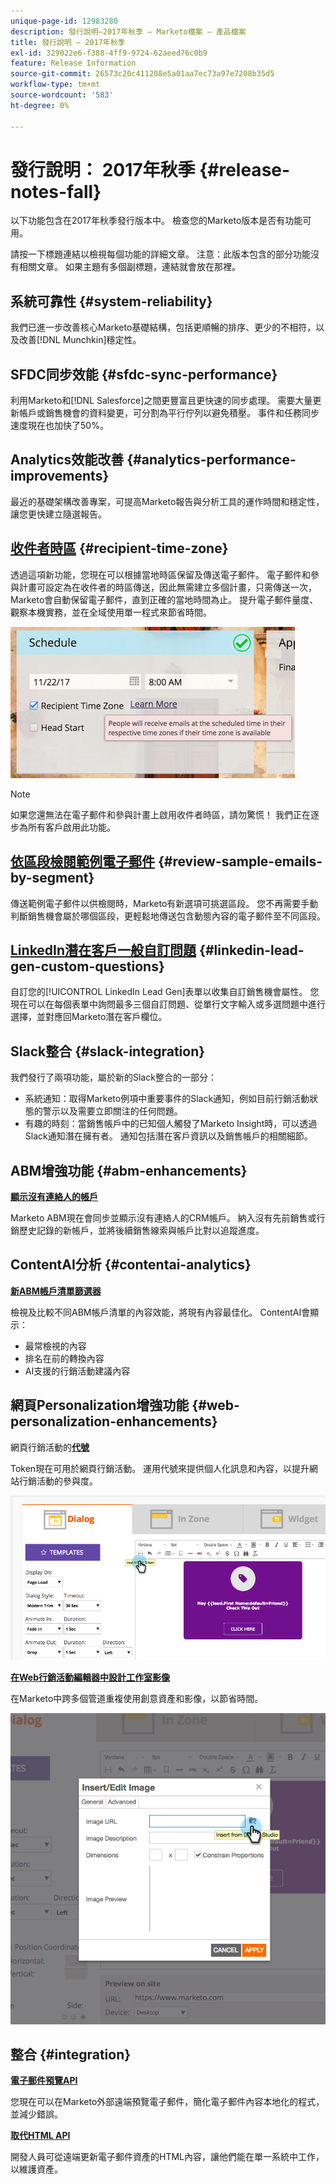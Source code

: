```yaml
---
unique-page-id: 12983280
description: 發行說明–2017年秋季 — Marketo檔案 — 產品檔案
title: 發行說明 — 2017年秋季
exl-id: 329022e6-f388-4ff9-9724-62aeed76c0b9
feature: Release Information
source-git-commit: 26573c20c411208e5a01aa7ec73a97e7208b35d5
workflow-type: tm+mt
source-wordcount: '583'
ht-degree: 0%

---
```


# 發行說明： 2017年秋季 {#release-notes-fall}

以下功能包含在2017年秋季發行版本中。 檢查您的Marketo版本是否有功能可用。

請按一下標題連結以檢視每個功能的詳細文章。 注意：此版本包含的部分功能沒有相關文章。 如果主題有多個副標題，連結就會放在那裡。

## 系統可靠性 {#system-reliability}

我們已進一步改善核心Marketo基礎結構，包括更順暢的排序、更少的不相符，以及改善[!DNL Munchkin]穩定性。

## SFDC同步效能 {#sfdc-sync-performance}

利用Marketo和[!DNL Salesforce]之間更豐富且更快速的同步處理。 需要大量更新帳戶或銷售機會的資料變更，可分割為平行佇列以避免積壓。 事件和任務同步速度現在也加快了50%。

## Analytics效能改善 {#analytics-performance-improvements}

最近的基礎架構改善專案，可提高Marketo報告與分析工具的運作時間和穩定性，讓您更快建立隨選報告。

## [收件者時區](/help/marketo/product-docs/email-marketing/email-programs/email-program-actions/scheduling-with-recipient-time-zone/understanding-recipient-time-zone.md) {#recipient-time-zone}

透過這項新功能，您現在可以根據當地時區保留及傳送電子郵件。 電子郵件和參與計畫可設定為在收件者的時區傳送，因此無需建立多個計畫，只需傳送一次，Marketo會自動保留電子郵件，直到正確的當地時間為止。 提升電子郵件量度、觀察本機實務，並在全域使用單一程式來節省時間。

![](assets/image2017-11-29-8-3a45-3a47.png)

>[!NOTE]
>
>如果您還無法在電子郵件和參與計畫上啟用收件者時區，請勿驚慌！ 我們正在逐步為所有客戶啟用此功能。

## [依區段檢閱範例電子郵件](/help/marketo/product-docs/email-marketing/general/creating-an-email/send-a-sample-email.md) {#review-sample-emails-by-segment}

傳送範例電子郵件以供檢閱時，Marketo有新選項可挑選區段。 您不再需要手動判斷銷售機會屬於哪個區段，更輕鬆地傳送包含動態內容的電子郵件至不同區段。

## [LinkedIn潛在客戶一般自訂問題](/help/marketo/product-docs/demand-generation/social/social-functions/set-up-linkedin-lead-gen-forms.md) {#linkedin-lead-gen-custom-questions}

自訂您的[!UICONTROL LinkedIn Lead Gen]表單以收集自訂銷售機會屬性。 您現在可以在每個表單中詢問最多三個自訂問題、從單行文字輸入或多選問題中進行選擇，並對應回Marketo潛在客戶欄位。

## Slack整合 {#slack-integration}

我們發行了兩項功能，屬於新的Slack整合的一部分：

* 系統通知：取得Marketo例項中重要事件的Slack通知，例如目前行銷活動狀態的警示以及需要立即關注的任何問題。
* 有趣的時刻：當銷售帳戶中的已知個人觸發了Marketo Insight時，可以透過Slack通知潛在擁有者。 通知包括潛在客戶資訊以及銷售帳戶的相關細節。

## ABM增強功能 {#abm-enhancements}

**[顯示沒有連絡人的帳戶](https://docs.marketo.com/x/fKCt)**

Marketo ABM現在會同步並顯示沒有連絡人的CRM帳戶。 納入沒有先前銷售或行銷歷史記錄的新帳戶，並將後續銷售線索與帳戶比對以追蹤進度。

## ContentAI分析 {#contentai-analytics}

**[新ABM帳戶清單篩選器](https://docs.marketo.com/x/1BPG)**

檢視及比較不同ABM帳戶清單的內容效能，將現有內容最佳化。 ContentAI會顯示：

* 最常檢視的內容
* 排名在前的轉換內容
* AI支援的行銷活動建議內容

## 網頁Personalization增強功能 {#web-personalization-enhancements}

網頁行銷活動的&#x200B;**[代號](/help/marketo/product-docs/web-personalization/working-with-web-campaigns/using-the-web-personalization-rich-text-editor.md)**

Token現在可用於網頁行銷活動。 運用代號來提供個人化訊息和內容，以提升網站行銷活動的參與度。

![](assets/image2017-11-16-11-3a25-3a7.png)

**[在Web行銷活動編輯器中設計工作室影像](/help/marketo/product-docs/web-personalization/working-with-web-campaigns/using-the-web-personalization-rich-text-editor.md)**

在Marketo中跨多個管道重複使用創意資產和影像，以節省時間。

![](assets/image2017-11-16-11-3a26-3a10.png)

## 整合  {#integration}

**[電子郵件預覽API](https://experienceleague.adobe.com/zh-hant/docs/marketo-developer/marketo/email-scripting)**

您現在可以在Marketo外部遠端預覽電子郵件，簡化電子郵件內容本地化的程式，並減少錯誤。

**[取代HTML API](https://experienceleague.adobe.com/zh-hant/docs/marketo-developer/marketo/email-scripting)**

開發人員可從遠端更新電子郵件資產的HTML內容，讓他們能在單一系統中工作，以維護資產。
